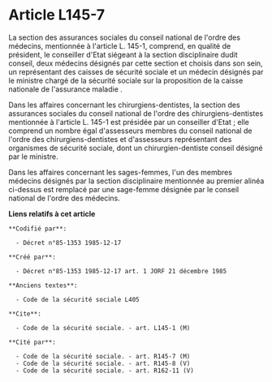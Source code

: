 # Article L145-7

La section des assurances sociales du conseil national de l'ordre des médecins, mentionnée à l'article L. 145-1, comprend, en
qualité de président, le conseiller d'Etat siégeant à la section disciplinaire dudit conseil, deux médecins désignés par
cette section et choisis dans son sein, un représentant des caisses de sécurité sociale et un médecin désignés par le
ministre chargé de la sécurité sociale sur la proposition de la caisse nationale de l'assurance maladie   . 

Dans les affaires concernant les chirurgiens-dentistes, la section des assurances sociales du conseil national de l'ordre des
chirurgiens-dentistes mentionnée à l'article L. 145-1 est présidée par un conseiller d'Etat ; elle comprend un nombre égal
d'assesseurs membres du conseil national de l'ordre des chirurgiens-dentistes et d'assesseurs représentant des organismes de
sécurité sociale, dont un chirurgien-dentiste conseil désigné par le ministre. 

Dans les affaires concernant les sages-femmes, l'un des membres médecins désignés par la section disciplinaire mentionnée au
premier alinéa ci-dessus est remplacé par une sage-femme désignée par le conseil national de l'ordre des médecins.

**Liens relatifs à cet article**

	**Codifié par**:

	  - Décret n°85-1353 1985-12-17

	**Créé par**:

	  - Décret n°85-1353 1985-12-17 art. 1 JORF 21 décembre 1985

	**Anciens textes**:

	  - Code de la sécurité sociale L405

	**Cite**:

	  - Code de la sécurité sociale. - art. L145-1 (M)

	**Cité par**:

	  - Code de la sécurité sociale. - art. R145-7 (M)
	  - Code de la sécurité sociale. - art. R145-8 (V)
	  - Code de la sécurité sociale. - art. R162-11 (V)

